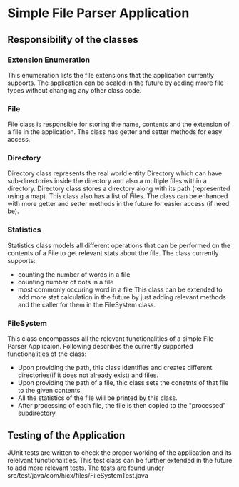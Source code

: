 # **Simple File Parser Application**

## Responsibility of the classes

### Extension Enumeration
This enumeration lists the file extensions that the application currently supports. The application can be scaled in the future by adding mrore file types without changing any other class code.

### File
File class is responsible for storing the name, contents and the extension of a file in the application. The class has getter and setter methods for easy access.

### Directory
Directory class represents the real world entity Directory which can have sub-directories inside the directory and also a multiple files within a directory.
Directory class stores a directory along with its path (represented using a map). This class also has a list of Files. The class can be enhanced with more getter and setter methods in the future for easier access (if need be).

### Statistics
Statistics class models all different operations that can be performed on the contents of a File to get relevant stats about the file. The class currently supports:
- counting the number of words in a file
- counting number of dots in a file
- most commonly occuring word in a file
This class can be extended to add more stat calculation in the future by just adding relevant methods and the caller for them in the FileSystem class.

### FileSystem
This class encompasses all the relevant functionalities of a simple File Parser Applicaion. Following describes the currently supported functionalities of the class:
- Upon providing the path, this class identifies and creates different directories(if it does not already exist) and files.
- Upon providing the path of a file, thic class sets the conetnts of that file to the given contents.
- All the statistics of the file will be printed by this class.
- After processing of each file, the file is then copied to the "processed" subdirectory.

## Testing of the Application
JUnit tests are written to check the proper working of the application and its relelvant functionalities. This test class can be further extended in the future to add more relevant tests.
The tests are found under src/test/java/com/hicx/files/FileSystemTest.java
